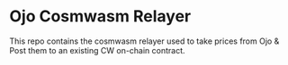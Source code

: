 # Ojo Cosmwasm Relayer

This repo contains the cosmwasm relayer used to take prices from Ojo & Post them to an existing CW on-chain contract.
